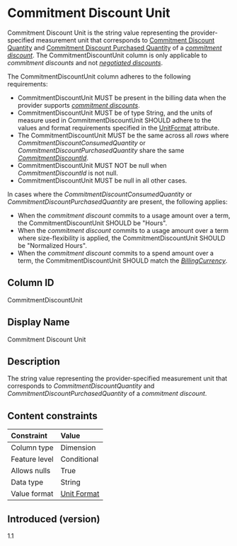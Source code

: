 # Commitment Discount Unit

Commitment Discount Unit is the string value representing the provider-specified measurement unit that corresponds to [Commitment Discount Quantity](#commitmentdiscountconsumedquantity) and [Commitment Discount Purchased Quantity](#commitmentdiscountpurchasedquantity) of a [*commitment discount*](#glossary:commitment-discount). The CommitmentDiscountUnit column is only applicable to *commitment discounts* and not [*negotiated discounts*](#glossary:negotiated-discount).

The CommitmentDiscountUnit column adheres to the following requirements:

* CommitmentDiscountUnit MUST be present in the billing data when the provider supports [*commitment discounts*](#glossary:commitment-discount).
* CommitmentDiscountUnit MUST be of type String, and the units of measure used in CommitmentDiscountUnit SHOULD adhere to the values and format requirements specified in the [UnitFormat](#unitformat) attribute.
* The CommitmentDiscountUnit MUST be the same across all *rows* where *CommitmentDiscountConsumedQuantity* or *CommitmentDiscountPurchasedQuantity* share the same [*CommitmentDiscountId*](#commitmentdiscountid).
* CommitmentDiscountUnit MUST NOT be null when *CommitmentDiscountId* is not null.
* CommitmentDiscountUnit MUST be null in all other cases.

In cases where the *CommitmentDiscountConsumedQuantity* or *CommitmentDiscountPurchasedQuantity* are present, the following applies:

* When the *commitment discount* commits to a usage amount over a term, the CommitmentDiscountUnit SHOULD be "Hours".
* When the *commitment discount* commits to a usage amount over a term where size-flexibility is applied, the CommitmentDiscountUnit SHOULD be "Normalized Hours".
* When the *commitment discount* commits to a spend amount over a term, the CommitmentDiscountUnit SHOULD match the [*BillingCurrency*](#billingcurrency).

## Column ID

CommitmentDiscountUnit

## Display Name

Commitment Discount Unit

## Description

The string value representing the provider-specified measurement unit that corresponds to *CommitmentDiscountQuantity* and *CommitmentDiscountPurchasedQuantity* of a *commitment discount*.

## Content constraints

| Constraint      | Value            |
|:----------------|:-----------------|
| Column type     | Dimension        |
| Feature level   | Conditional      |
| Allows nulls    | True             |
| Data type       | String           |
| Value format    | [Unit Format](#unitformat)|

## Introduced (version)

1.1
